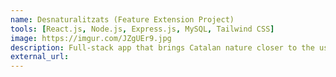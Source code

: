 ```yaml
---
name: Desnaturalitzats (Feature Extension Project)
tools: [React.js, Node.js, Express.js, MySQL, Tailwind CSS]
image: https://imgur.com/JZgUEr9.jpg
description: Full-stack app that brings Catalan nature closer to the users, by informing them about the species living in various Catalan regions.
external_url:
---
```

